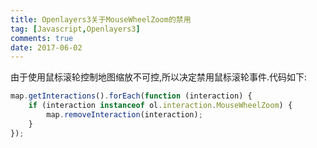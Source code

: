 ```yaml
---
title: Openlayers3关于MouseWheelZoom的禁用
tag: [Javascript,Openlayers3]
comments: true
date: 2017-06-02
---
```








由于使用鼠标滚轮控制地图缩放不可控,所以决定禁用鼠标滚轮事件.代码如下:

```javascript
map.getInteractions().forEach(function (interaction) {
    if (interaction instanceof ol.interaction.MouseWheelZoom) {
        map.removeInteraction(interaction);
    }
});
```